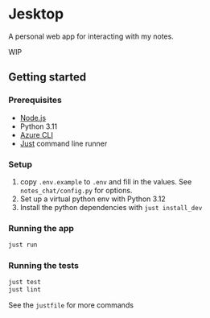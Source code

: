 # Jesktop
A personal web app for interacting with my notes.

WIP

## Getting started

### Prerequisites
- [Node.js](https://nodejs.org/en/)
- Python 3.11
- [Azure CLI](https://docs.microsoft.com/en-us/cli/azure/install-azure-cli)
- [Just](https://github.com/casey/just) command line runner

### Setup
1. copy `.env.example` to `.env` and fill in the values. See `notes_chat/config.py` for options.
2. Set up a virtual python env with Python 3.12
3. Install the python dependencies with `just install_dev`

### Running the app
```bash
just run
```

### Running the tests
```bash
just test
just lint
```

See the `justfile` for more commands